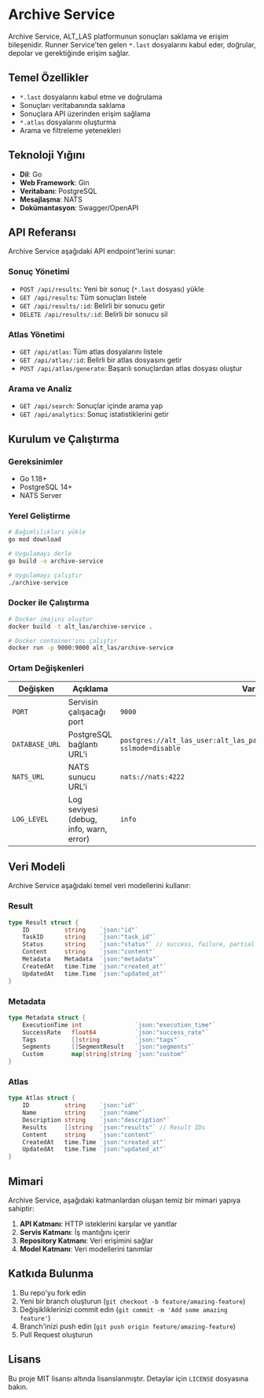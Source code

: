 # Archive Service

Archive Service, ALT_LAS platformunun sonuçları saklama ve erişim bileşenidir. Runner Service'ten gelen `*.last` dosyalarını kabul eder, doğrular, depolar ve gerektiğinde erişim sağlar.

## Temel Özellikler

- `*.last` dosyalarını kabul etme ve doğrulama
- Sonuçları veritabanında saklama
- Sonuçlara API üzerinden erişim sağlama
- `*.atlas` dosyalarını oluşturma
- Arama ve filtreleme yetenekleri

## Teknoloji Yığını

- **Dil**: Go
- **Web Framework**: Gin
- **Veritabanı**: PostgreSQL
- **Mesajlaşma**: NATS
- **Dokümantasyon**: Swagger/OpenAPI

## API Referansı

Archive Service aşağıdaki API endpoint'lerini sunar:

### Sonuç Yönetimi

- `POST /api/results`: Yeni bir sonuç (`*.last` dosyası) yükle
- `GET /api/results`: Tüm sonuçları listele
- `GET /api/results/:id`: Belirli bir sonucu getir
- `DELETE /api/results/:id`: Belirli bir sonucu sil

### Atlas Yönetimi

- `GET /api/atlas`: Tüm atlas dosyalarını listele
- `GET /api/atlas/:id`: Belirli bir atlas dosyasını getir
- `POST /api/atlas/generate`: Başarılı sonuçlardan atlas dosyası oluştur

### Arama ve Analiz

- `GET /api/search`: Sonuçlar içinde arama yap
- `GET /api/analytics`: Sonuç istatistiklerini getir

## Kurulum ve Çalıştırma

### Gereksinimler

- Go 1.18+
- PostgreSQL 14+
- NATS Server

### Yerel Geliştirme

```bash
# Bağımlılıkları yükle
go mod download

# Uygulamayı derle
go build -o archive-service

# Uygulamayı çalıştır
./archive-service
```

### Docker ile Çalıştırma

```bash
# Docker imajını oluştur
docker build -t alt_las/archive-service .

# Docker container'ını çalıştır
docker run -p 9000:9000 alt_las/archive-service
```

### Ortam Değişkenleri

| Değişken | Açıklama | Varsayılan Değer |
|----------|----------|------------------|
| `PORT` | Servisin çalışacağı port | `9000` |
| `DATABASE_URL` | PostgreSQL bağlantı URL'i | `postgres://alt_las_user:alt_las_password@postgres_db:5432/alt_las_archive_db?sslmode=disable` |
| `NATS_URL` | NATS sunucu URL'i | `nats://nats:4222` |
| `LOG_LEVEL` | Log seviyesi (debug, info, warn, error) | `info` |

## Veri Modeli

Archive Service aşağıdaki temel veri modellerini kullanır:

### Result

```go
type Result struct {
    ID          string    `json:"id"`
    TaskID      string    `json:"task_id"`
    Status      string    `json:"status"` // success, failure, partial
    Content     string    `json:"content"`
    Metadata    Metadata  `json:"metadata"`
    CreatedAt   time.Time `json:"created_at"`
    UpdatedAt   time.Time `json:"updated_at"`
}
```

### Metadata

```go
type Metadata struct {
    ExecutionTime int               `json:"execution_time"`
    SuccessRate   float64           `json:"success_rate"`
    Tags          []string          `json:"tags"`
    Segments      []SegmentResult   `json:"segments"`
    Custom        map[string]string `json:"custom"`
}
```

### Atlas

```go
type Atlas struct {
    ID          string    `json:"id"`
    Name        string    `json:"name"`
    Description string    `json:"description"`
    Results     []string  `json:"results"` // Result IDs
    Content     string    `json:"content"`
    CreatedAt   time.Time `json:"created_at"`
    UpdatedAt   time.Time `json:"updated_at"`
}
```

## Mimari

Archive Service, aşağıdaki katmanlardan oluşan temiz bir mimari yapıya sahiptir:

1. **API Katmanı**: HTTP isteklerini karşılar ve yanıtlar
2. **Servis Katmanı**: İş mantığını içerir
3. **Repository Katmanı**: Veri erişimini sağlar
4. **Model Katmanı**: Veri modellerini tanımlar

## Katkıda Bulunma

1. Bu repo'yu fork edin
2. Yeni bir branch oluşturun (`git checkout -b feature/amazing-feature`)
3. Değişikliklerinizi commit edin (`git commit -m 'Add some amazing feature'`)
4. Branch'inizi push edin (`git push origin feature/amazing-feature`)
5. Pull Request oluşturun

## Lisans

Bu proje MIT lisansı altında lisanslanmıştır. Detaylar için `LICENSE` dosyasına bakın.
